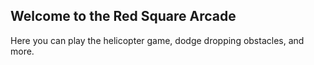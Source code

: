 ## Welcome to the Red Square Arcade ##

Here you can play the helicopter game, dodge dropping obstacles, and more. 
